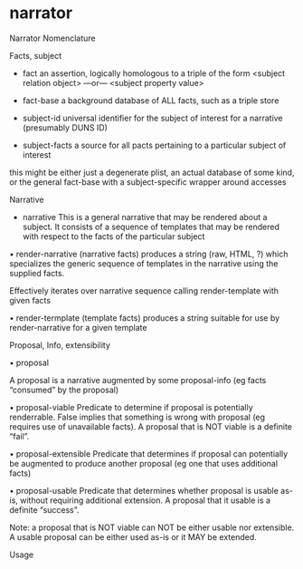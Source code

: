 # narrator

Narrator Nomenclature

Facts, subject

  *  fact
an assertion, logically homologous to a triple of the form
\<subject relation object\> 
  —or—
\<subject property value\>

  *  fact-base
a background database of ALL facts, such as a triple store

  *  subject-id
universal identifier for the subject of interest for a narrative (presumably DUNS ID)

  *  subject-facts
a source for all pacts pertaining to a particular subject of interest

this might be either just a degenerate plist, an actual database of some kind, or the general fact-base with a subject-specific wrapper around accesses


Narrative

  * narrative
This is a general narrative that may be rendered about a subject.  It consists of a sequence of templates that may be rendered with respect to the facts of the particular subject

•	render-narrative (narrative facts)
produces a string (raw, HTML, ?) which specializes the generic sequence of templates in the narrative using the supplied facts.  

Effectively iterates over narrative sequence calling render-template with given facts

•	render-termplate (template facts)
produces a string suitable for use by render-narrative for a given template


Proposal, Info, extensibility

•	proposal

A proposal is a narrative augmented by some proposal-info (eg facts “consumed” by the proposal)

•	proposal-viable
Predicate to determine if proposal is potentially renderrable.  False implies that something is wrong with proposal (eg requires use of unavailable facts).  A proposal that is NOT viable is a definite “fail”.

•	proposal-extensible
Predicate that determines if proposal can potentially be augmented to produce another proposal (eg one that uses additional facts)

•	proposal-usable
Predicate that determines whether proposal is usable as-is, without requiring additional extension.  A proposal that it usable is a definite “success”.

Note: a proposal that is NOT viable can NOT be either usable nor extensible.  A usable proposal can be either used as-is or it MAY be extended.

Usage






